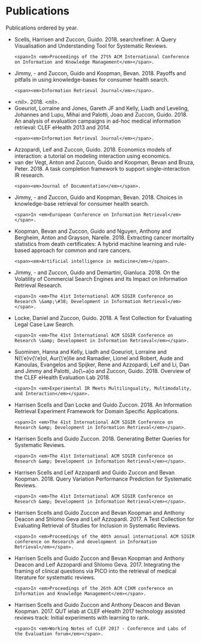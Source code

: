# Publications

Publications ordered by year.

<ul>
<li>
    <span>Scells, Harrisen and Zuccon, Guido</span>.
    <span>2018</span>.
    <span>searchrefiner: A Query Visualisation and Understanding Tool for Systematic Reviews</span>.
    
    <span>In <em>Proceedings of the 27th ACM International Conference on Information and Knowledge Management</em></span>.
    
    
</li>
<li>
    <span>Jimmy, - and Zuccon, Guido and Koopman, Bevan</span>.
    <span>2018</span>.
    <span>Payoffs and pitfalls in using knowledge-bases for consumer health search</span>.
    
    
    <span><em>Information Retrieval Journal</em></span>.
    
</li>
<li>
    <span>&lt;nil&gt;</span>.
    <span>2018</span>.
    <span>&lt;nil&gt;</span>.
    
    
</li>
<li>
    <span>Goeuriot, Lorraine and Jones, Gareth JF and Kelly, Liadh and Leveling, Johannes and Lupu, Mihai and Palotti, Joao and Zuccon, Guido</span>.
    <span>2018</span>.
    <span>An analysis of evaluation campaigns in ad-hoc medical information retrieval: CLEF eHealth 2013 and 2014</span>.
    
    
    <span><em>Information Retrieval Journal</em></span>.
    
</li>
<li>
    <span>Azzopardi, Leif and Zuccon, Guido</span>.
    <span>2018</span>.
    <span>Economics models of interaction: a tutorial on modeling interaction using economics</span>.
    
    
</li>
<li>
    <span>van der Vegt, Anton and Zuccon, Guido and Koopman, Bevan and Bruza, Peter</span>.
    <span>2018</span>.
    <span>A task completion framework to support single-interaction IR research</span>.
    
    
    <span><em>Journal of Documentation</em></span>.
    
</li>
<li>
    <span>Jimmy, - and Zuccon, Guido and Koopman, Bevan</span>.
    <span>2018</span>.
    <span>Choices in knowledge-base retrieval for consumer health search</span>.
    
    <span>In <em>European Conference on Information Retrieval</em></span>.
    
    
</li>
<li>
    <span>Koopman, Bevan and Zuccon, Guido and Nguyen, Anthony and Bergheim, Anton and Grayson, Narelle</span>.
    <span>2018</span>.
    <span>Extracting cancer mortality statistics from death certificates: A hybrid machine learning and rule-based approach for common and rare cancers</span>.
    
    
    <span><em>Artificial intelligence in medicine</em></span>.
    
</li>
<li>
    <span>Jimmy, - and Zuccon, Guido and Demartini, Gianluca</span>.
    <span>2018</span>.
    <span>On the Volatility of Commercial Search Engines and Its Impact on Information Retrieval Research</span>.
    
    <span>In <em>The 41st International ACM SIGIR Conference on Research \&amp;\#38; Development in Information Retrieval</em></span>.
    
    
</li>
<li>
    <span>Locke, Daniel and Zuccon, Guido</span>.
    <span>2018</span>.
    <span>A Test Collection for Evaluating Legal Case Law Search</span>.
    
    <span>In <em>The 41st International ACM SIGIR Conference on Research \&amp; Development in Information Retrieval</em></span>.
    
    
</li>
<li>
    <span>Suominen, Hanna and Kelly, Liadh and Goeuriot, Lorraine and N{\&#39;e}v{\&#39;e}ol, Aur{\&#39;e}lie and Ramadier, Lionel and Robert, Aude and Kanoulas, Evangelos and Spijker, Rene and Azzopardi, Leif and Li, Dan and Jimmy and Palotti, Jo{\~a}o and Zuccon, Guido</span>.
    <span>2018</span>.
    <span>Overview of the CLEF eHealth Evaluation Lab 2018</span>.
    
    <span>In <em>Experimental IR Meets Multilinguality, Multimodality, and Interaction</em></span>.
    
    
</li>
<li>
    <span>Harrisen Scells and Dan Locke and Guido Zuccon</span>.
    <span>2018</span>.
    <span>An Information Retrieval Experiment Framework for Domain Specific Applications</span>.
    
    <span>In <em>The 41st International ACM SIGIR Conference on Research &amp; Development in Information Retrieval</em></span>.
    
    
</li>
<li>
    <span>Harrisen Scells and Guido Zuccon</span>.
    <span>2018</span>.
    <span>Generating Better Queries for Systematic Reviews</span>.
    
    <span>In <em>The 41st International ACM SIGIR Conference on Research &amp; Development in Information Retrieval</em></span>.
    
    
</li>
<li>
    <span>Harrisen Scells and Leif Azzopardi and Guido Zuccon and Bevan Koopman</span>.
    <span>2018</span>.
    <span>Query Variation Performance Prediction for Systematic Reviews</span>.
    
    <span>In <em>The 41st International ACM SIGIR Conference on Research &amp; Development in Information Retrieval</em></span>.
    
    
</li>
<li>
    <span>Harrisen Scells and Guido Zuccon and Bevan Koopman and Anthony Deacon and Shlomo Geva and Leif Azzopardi</span>.
    <span>2017</span>.
    <span>A Test Collection for Evaluating Retrieval of Studies for Inclusion in Systematic Reviews</span>.
    
    <span>In <em>Proceedings of the 40th annual international ACM SIGIR conference on Research and development in Information Retrieval</em></span>.
    
    
</li>
<li>
    <span>Harrisen Scells and Guido Zuccon and Bevan Koopman and Anthony Deacon and Leif Azzopardi and Shlomo Geva</span>.
    <span>2017</span>.
    <span>Integrating the framing of clinical questions via PICO into the retrieval of medical literature for systematic reviews</span>.
    
    <span>In <em>Proceedings of the 26th ACM CIKM conference on Information and Knowledge Management</em></span>.
    
    
</li>
<li>
    <span>Harrisen Scells and Guido Zuccon and Anthony Deacon and Bevan Koopman</span>.
    <span>2017</span>.
    <span>QUT ielab at CLEF eHealth 2017 technology assisted reviews track: Initial experiments with learning to rank</span>.
    
    <span>In <em>Working Notes of CLEF 2017 - Conference and Labs of the Evaluation forum</em></span>.
    
    
</li>
</ul>